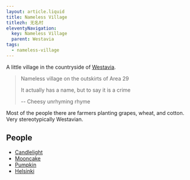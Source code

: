 ```yaml
---
layout: article.liquid
title: Nameless Village
titlezh: 无名村
eleventyNavigation:
  key: Nameless Village
  parent: Westavia
tags:
  - nameless-village
---
```


A little village in the countryside of [Westavia](/world/westavia/).

> Nameless village on the outskirts of Area 29
>
> It actually has a name, but to say it is a crime
>
>-- Cheesy unrhyming rhyme

Most of the people there are farmers planting grapes, wheat, and cotton. Very stereotypically Westavian.

## People

- [Candlelight](/characters/candlelight/)
- [Mooncake](/characters/mooncake/)
- [Pumpkin](/characters/pumpkin/)
- [Helsinki](/characters/helsinki/)
